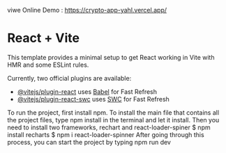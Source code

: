
viwe Online Demo : https://crypto-app-yahl.vercel.app/


# React + Vite

This template provides a minimal setup to get React working in Vite with HMR and some ESLint rules.

Currently, two official plugins are available:

- [@vitejs/plugin-react](https://github.com/vitejs/vite-plugin-react/blob/main/packages/plugin-react/README.md) uses [Babel](https://babeljs.io/) for Fast Refresh
- [@vitejs/plugin-react-swc](https://github.com/vitejs/vite-plugin-react-swc) uses [SWC](https://swc.rs/) for Fast Refresh

To run the project, first install npm.
To install the main file that contains all the project files, type npm install in the terminal and let it install. 
Then you need to install two frameworks, rechart and react-loader-spiner
$ npm install recharts
$ npm i react-loader-spinner
After going through this process, you can start the project by typing npm run dev
